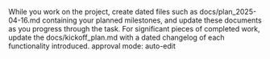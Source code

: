 While you work on the project, create dated files such as docs/plan_2025-04-16.md containing your planned milestones, and update these documents as you progress through the task.
For significant pieces of completed work, update the docs/kickoff_plan.md with a dated changelog of each functionality introduced.
approval mode: auto-edit
